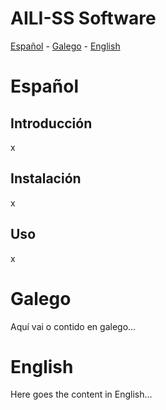 # AILI-SS Software

[Español](#español)  -  [Galego](#galego)  -  [English](#english)

# Español

## Introducción

x

## Instalación

x

## Uso

x

# Galego

Aquí vai o contido en galego...

# English

Here goes the content in English...

